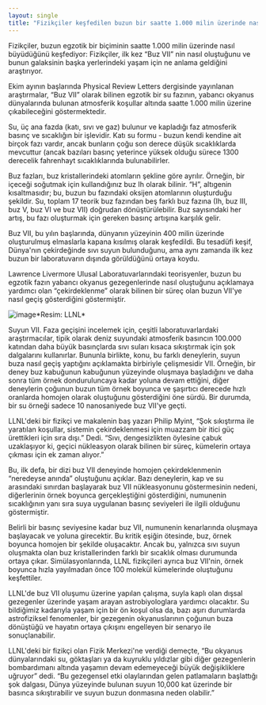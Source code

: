```yaml
---
layout: single
title: "Fizikçiler keşfedilen buzun bir saatte 1.000 milin üzerinde nasıl büyüdüğünü keşfettiler"
---
```

Fizikçiler, buzun egzotik bir biçiminin saatte 1.000 milin üzerinde nasıl büyüdüğünü keşfediyor: Fizikçiler, ilk kez “Buz VII” nin nasıl oluştuğunu ve bunun galaksinin başka yerlerindeki yaşam için ne anlama geldiğini araştırıyor.

Ekim ayının başlarında Physical Review Letters dergisinde yayınlanan araştırmalar, “Buz VII” olarak bilinen egzotik bir su fazının, yabancı okyanus dünyalarında bulunan atmosferik koşullar altında saatte 1.000 milin üzerine çıkabileceğini göstermektedir.

Su, üç ana fazda (katı, sıvı ve gaz) bulunur ve kapladığı faz atmosferik basınç ve sıcaklığın bir işlevidir. Katı su formu - buzun kendi kendine ait birçok fazı vardır, ancak bunların çoğu son derece düşük sıcaklıklarda mevcuttur (ancak bazıları basınç yeterince yüksek olduğu sürece 1300 derecelik fahrenhayt sıcaklıklarında bulunabilirler.

<script async src="//pagead2.googlesyndication.com/pagead/js/adsbygoogle.js"></script>
<ins class="adsbygoogle"
     style="display:block; text-align:center;"
     data-ad-layout="in-article"
     data-ad-format="fluid"
     data-ad-client="ca-pub-7868661326160958"
     data-ad-slot="3072558811"></ins>
<script>
     (adsbygoogle = window.adsbygoogle || []).push({});
</script>

Buz fazları, buz kristallerindeki atomların şekline göre ayrılır. Örneğin, bir içeceği soğutmak için kullandığınız buz Ih olarak bilinir. “H”, altıgenin kısaltmasıdır; bu, buzun bu fazındaki oksijen atomlarının oluşturduğu şekildir. Su, toplam 17 teorik buz fazından beş farklı buz fazına (Ih, buz III, buz V, buz VI ve buz VII) doğrudan dönüştürülebilir. Buz sayısındaki her artış, bu fazı oluşturmak için gereken basınç artışına karşılık gelir.

Buz VII, bu yılın başlarında, dünyanın yüzeyinin 400 milin üzerinde oluşturulmuş elmaslarla kapana kısılmış olarak keşfedildi. Bu tesadüfi keşif, Dünya'nın çekirdeğinde sıvı suyun bulunduğunu, ama aynı zamanda ilk kez buzun bir laboratuvarın dışında görüldüğünü ortaya koydu.

Lawrence Livermore Ulusal Laboratuvarlarındaki teorisyenler, buzun bu egzotik fazın yabancı okyanus gezegenlerinde nasıl oluştuğunu açıklamaya yardımcı olan “çekirdeklenme” olarak bilinen bir süreç olan buzun VII'ye nasıl geçiş gösterdiğini göstermiştir.

![image](https://video-images.vice.com/articles/5bd3665b3e2dfd0006369cba/lede/1540581019194-ice875x500_0.jpeg?crop=1xw%3A0.9844969644405898xh%3Bcenter%2Ccenter&resize=2000%3A*)*Resim: LLNL*

Suyun VII. Faza geçişini incelemek için, çeşitli laboratuvarlardaki araştırmacılar, tipik olarak deniz suyundaki atmosferik basıncın 100.000 katından daha büyük basınçlarda sıvı suları kısaca sıkıştırmak için şok dalgalarını kullanırlar. Bununla birlikte, konu, bu farklı deneylerin, suyun buza nasıl geçiş yaptığını açıklamakta birbiriyle çelişmesidir VII. Örneğin, bir deney buz kabuğunun kabuğunun yüzeyinde oluşmaya başladığını ve daha sonra tüm örnek donduruluncaya kadar yoluna devam ettiğini, diğer deneylerin çoğunun buzun tüm örnek boyunca ve şaşırtıcı derecede hızlı oranlarda homojen olarak oluştuğunu gösterdiğini öne sürdü. Bir durumda, bir su örneği sadece 10 nanosaniyede buz VII'ye geçti.

LLNL'deki bir fizikçi ve makalenin baş yazarı Philip Myint, “Şok sıkıştırma ile yaratılan koşullar, sistemin çekirdeklenmesi için muazzam bir itici güç ürettikleri için sıra dışı.” Dedi. “Sıvı, dengesizlikten öylesine çabuk uzaklaşıyor ki, geçici nükleasyon olarak bilinen bir süreç, kümelerin ortaya çıkması için ek zaman alıyor.”

<script async src="//pagead2.googlesyndication.com/pagead/js/adsbygoogle.js"></script>
<ins class="adsbygoogle"
     style="display:block; text-align:center;"
     data-ad-layout="in-article"
     data-ad-format="fluid"
     data-ad-client="ca-pub-7868661326160958"
     data-ad-slot="3072558811"></ins>
<script>
     (adsbygoogle = window.adsbygoogle || []).push({});
</script>

Bu, ilk defa, bir dizi buz VII deneyinde homojen çekirdeklenmenin “neredeyse anında” oluştuğunu açıklar. Bazı deneylerin, kap ve su arasındaki sınırdan başlayarak buz VII nükleasyonunu göstermesinin nedeni, diğerlerinin örnek boyunca gerçekleştiğini gösterdiğini, numunenin sıcaklığının yanı sıra suya uygulanan basınç seviyeleri ile ilgili olduğunu göstermiştir.

Belirli bir basınç seviyesine kadar buz VII, numunenin kenarlarında oluşmaya başlayacak ve yoluna girecektir. Bu kritik eşiğin ötesinde, buz, örnek boyunca homojen bir şekilde oluşacaktır. Ancak bu, yalnızca sıvı suyun oluşmakta olan buz kristallerinden farklı bir sıcaklık olması durumunda ortaya çıkar. Simülasyonlarında, LLNL fizikçileri ayrıca buz VII'nin, örnek boyunca hızla yayılmadan önce 100 molekül kümelerinde oluştuğunu keşfettiler.

LLNL'de buz VII oluşumu üzerine yapılan çalışma, suyla kaplı olan dışsal gezegenler üzerinde yaşam arayan astrobiyologlara yardımcı olacaktır. Su bildiğimiz kadarıyla yaşam için bir ön koşul olsa da, bazı aşırı durumlarda astrofiziksel fenomenler, bir gezegenin okyanuslarının çoğunun buza dönüştüğü ve hayatın ortaya çıkışını engelleyen bir senaryo ile sonuçlanabilir.

LLNL'deki bir fizikçi olan Fizik Merkezi'ne verdiği demeçte, “Bu okyanus dünyalarındaki su, göktaşları ya da kuyruklu yıldızlar gibi diğer gezegenlerin bombardımanı altında yaşamın devam edemeyeceği büyük değişikliklere uğruyor” dedi. “Bu gezegensel etki olaylarından gelen patlamaların başlattığı şok dalgası, Dünya yüzeyinde bulunan suyun 10,000 kat üzerinde bir basınca sıkıştırabilir ve suyun buzun donmasına neden olabilir.”
